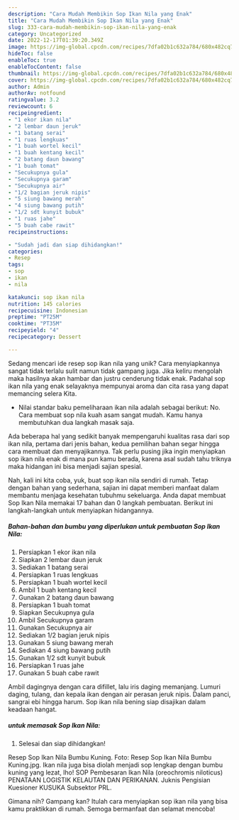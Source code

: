 ```yaml
---
description: "Cara Mudah Membikin Sop Ikan Nila yang Enak"
title: "Cara Mudah Membikin Sop Ikan Nila yang Enak"
slug: 333-cara-mudah-membikin-sop-ikan-nila-yang-enak
category: Uncategorized
date: 2022-12-17T01:39:20.349Z
image: https://img-global.cpcdn.com/recipes/7dfa02b1c632a784/680x482cq70/sop-ikan-nila-foto-resep-utama.jpg
hideToc: false
enableToc: true
enableTocContent: false
thumbnail: https://img-global.cpcdn.com/recipes/7dfa02b1c632a784/680x482cq70/sop-ikan-nila-foto-resep-utama.jpg
cover: https://img-global.cpcdn.com/recipes/7dfa02b1c632a784/680x482cq70/sop-ikan-nila-foto-resep-utama.jpg
author: Admin
authorAv: notfound
ratingvalue: 3.2
reviewcount: 6
recipeingredient:
- "1 ekor ikan nila"
- "2 lembar daun jeruk"
- "1 batang serai"
- "1 ruas lengkuas"
- "1 buah wortel kecil"
- "1 buah kentang kecil"
- "2 batang daun bawang"
- "1 buah tomat"
- "Secukupnya gula"
- "Secukupnya garam"
- "Secukupnya air"
- "1/2 bagian jeruk nipis"
- "5 siung bawang merah"
- "4 siung bawang putih"
- "1/2 sdt kunyit bubuk"
- "1 ruas jahe"
- "5 buah cabe rawit"
recipeinstructions:

- "Sudah jadi dan siap dihidangkan!"
categories:
- Resep
tags:
- sop
- ikan
- nila

katakunci: sop ikan nila 
nutrition: 145 calories
recipecuisine: Indonesian
preptime: "PT25M"
cooktime: "PT35M"
recipeyield: "4"
recipecategory: Dessert

---
```





Sedang mencari ide resep sop ikan nila yang unik? Cara menyiapkannya sangat tidak terlalu sulit namun tidak gampang juga. Jika keliru mengolah maka hasilnya akan hambar dan justru cenderung tidak enak. Padahal sop ikan nila yang enak selayaknya mempunyai aroma dan cita rasa yang dapat memancing selera Kita.





- Nilai standar baku pemeliharaan ikan nila adalah sebagai berikut: No. Cara membuat sop nila kuah asam sangat mudah. Kamu hanya membutuhkan dua langkah masak saja.

Ada beberapa hal yang sedikit banyak mempengaruhi kualitas rasa dari sop ikan nila, pertama dari jenis bahan, kedua pemilihan bahan segar hingga cara membuat dan menyajikannya. Tak perlu pusing jika ingin menyiapkan sop ikan nila enak di mana pun kamu berada, karena asal sudah tahu triknya maka hidangan ini bisa menjadi sajian spesial.






Nah, kali ini kita coba, yuk, buat sop ikan nila sendiri di rumah. Tetap dengan bahan yang sederhana, sajian ini dapat memberi manfaat dalam membantu menjaga kesehatan tubuhmu sekeluarga. Anda dapat membuat Sop Ikan Nila memakai 17 bahan dan 0 langkah pembuatan. Berikut ini langkah-langkah untuk menyiapkan hidangannya.

<!--inarticleads1-->

##### Bahan-bahan dan bumbu yang diperlukan untuk pembuatan Sop Ikan Nila:

1. Persiapkan 1 ekor ikan nila
1. Siapkan 2 lembar daun jeruk
1. Sediakan 1 batang serai
1. Persiapkan 1 ruas lengkuas
1. Persiapkan 1 buah wortel kecil
1. Ambil 1 buah kentang kecil
1. Gunakan 2 batang daun bawang
1. Persiapkan 1 buah tomat
1. Siapkan Secukupnya gula
1. Ambil Secukupnya garam
1. Gunakan Secukupnya air
1. Sediakan 1/2 bagian jeruk nipis
1. Gunakan 5 siung bawang merah
1. Sediakan 4 siung bawang putih
1. Gunakan 1/2 sdt kunyit bubuk
1. Persiapkan 1 ruas jahe
1. Gunakan 5 buah cabe rawit


Ambil dagingnya dengan cara difillet, lalu iris daging memanjang. Lumuri daging, tulang, dan kepala ikan dengan air perasan jeruk nipis. Dalam panci, sangrai ebi hingga harum. Sop ikan nila bening siap disajikan dalam keadaan hangat. 

<!--inarticleads2-->

#####  untuk memasak Sop Ikan Nila:


1. Selesai dan siap dihidangkan!

Resep Sop Ikan Nila Bumbu Kuning. Foto: Resep Sop Ikan Nila Bumbu Kuning.jpg. Ikan nila juga bisa diolah menjadi sop lengkap dengan bumbu kuning yang lezat, lho! SOP Pembesaran Ikan Nila (oreochromis niloticus) PENATAAN LOGISTIK KELAUTAN DAN PERIKANAN. Juknis Pengisian Kuesioner KUSUKA Subsektor PRL. 

Gimana nih? Gampang kan? Itulah cara menyiapkan sop ikan nila yang bisa kamu praktikkan di rumah. Semoga bermanfaat dan selamat mencoba!
